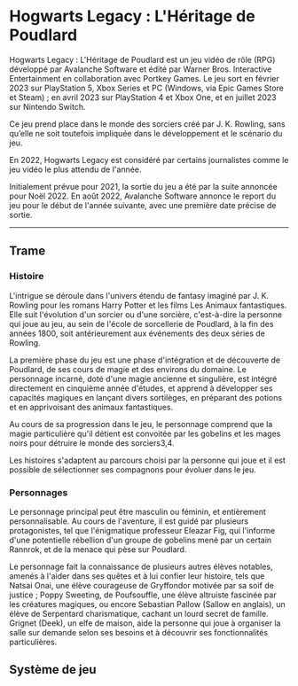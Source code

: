# Hogwarts Legacy : L'Héritage de Poudlard



Hogwarts Legacy : L'Héritage de Poudlard est un jeu vidéo de rôle (RPG) développé par Avalanche Software et édité par Warner Bros. Interactive Entertainment en collaboration avec Portkey Games. Le jeu sort en février 2023 sur PlayStation 5, Xbox Series et PC (Windows, via Epic Games Store et Steam) ; en avril 2023 sur PlayStation 4 et Xbox One, et en juillet 2023 sur Nintendo Switch.

Ce jeu prend place dans le monde des sorciers créé par J. K. Rowling, sans qu’elle ne soit toutefois impliquée dans le développement et le scénario du jeu.

En 2022, Hogwarts Legacy est considéré par certains journalistes comme le jeu vidéo le plus attendu de l'année.

Initialement prévue pour 2021, la sortie du jeu a été par la suite annoncée pour Noël 2022. En août 2022, Avalanche Software annonce le report du jeu pour le début de l'année suivante, avec une première date précise de sortie. 

---

## Trame

### Histoire

L'intrigue se déroule dans l'univers étendu de fantasy imaginé par J. K. Rowling pour les romans Harry Potter et les films Les Animaux fantastiques. Elle suit l'évolution d'un sorcier ou d'une sorcière, c'est-à-dire la personne qui joue au jeu, au sein de l'école de sorcellerie de Poudlard, à la fin des années 1800, soit antérieurement aux événements des deux séries de Rowling.

La première phase du jeu est une phase d'intégration et de découverte de Poudlard, de ses cours de magie et des environs du domaine. Le personnage incarné, doté d'une magie ancienne et singulière, est intégré directement en cinquième année d'études, et apprend à développer ses capacités magiques en lançant divers sortilèges, en préparant des potions et en apprivoisant des animaux fantastiques.

Au cours de sa progression dans le jeu, le personnage comprend que la magie particulière qu'il détient est convoitée par les gobelins et les mages noirs pour détruire le monde des sorciers3,4.

Les histoires s'adaptent au parcours choisi par la personne qui joue et il est possible de sélectionner ses compagnons pour évoluer dans le jeu.

### Personnages

Le personnage principal peut être masculin ou féminin, et entièrement personnalisable. Au cours de l'aventure, il est guidé par plusieurs protagonistes, tel que l'énigmatique professeur Eleazar Fig, qui l'informe d'une potentielle rébellion d'un groupe de gobelins mené par un certain Rannrok, et de la menace qui pèse sur Poudlard.

Le personnage fait la connaissance de plusieurs autres élèves notables, amenés à l'aider dans ses quêtes et à lui confier leur histoire, tels que Natsai Onai, une élève courageuse de Gryffondor motivée par sa soif de justice ; Poppy Sweeting, de Poufsouffle, une élève altruiste fascinée par les créatures magiques, ou encore Sebastian Pallow (Sallow en anglais), un élève de Serpentard charismatique, cachant un lourd secret de famille. Grignet (Deek), un elfe de maison, aide la personne qui joue à organiser la salle sur demande selon ses besoins et à découvrir ses fonctionnalités particulières.

## Système de jeu